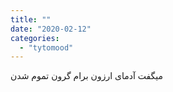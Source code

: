 ```yaml
---
title: ""
date: "2020-02-12"
categories: 
  - "tytomood"
---
```


میگفت آدمای ارزون برام گرون تموم شدن
